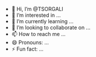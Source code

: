 - 👋 Hi, I’m @TSORGALI
- 👀 I’m interested in ...
- 🌱 I’m currently learning ...
- 💞️ I’m looking to collaborate on ...
- 📫 How to reach me ...
- 😄 Pronouns: ...
- ⚡ Fun fact: ...

<!---
TSORGALI/TSORGALI is a ✨ special ✨ repository because its `README.md` (this file) appears on your GitHub profile.
You can click the Preview link to take a look at your changes.
--->
